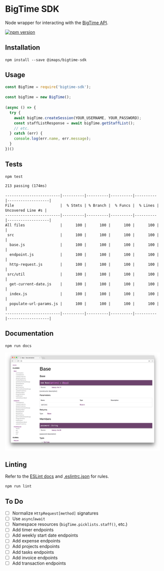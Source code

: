 # BigTime SDK
Node wrapper for interacting with the [BigTime API](http://iq.bigtime.net/BigtimeData/api/v2/help/Overview).

[![npm version](https://badge.fury.io/js/@imaps%2Fbigtime-sdk.svg)](https://badge.fury.io/js/@imaps%2Fbigtime-sdk)

## Installation

`npm install --save @imaps/bigtime-sdk`

## Usage

```js
const BigTime = require('bigtime-sdk');

const bigTime = new BigTime();

(async () => {
  try {
    await bigTime.createSession(YOUR_USERNAME, YOUR_PASSWORD);
    const staffListResponse = await bigTime.getStaffList();
    // etc.
  } catch (err) {
    console.log(err.name, err.message);
  }
})()
```

## Tests

`npm test`

```
213 passing (174ms)

-------------------------|----------|----------|----------|----------|-------------------|
File                     |  % Stmts | % Branch |  % Funcs |  % Lines | Uncovered Line #s |
-------------------------|----------|----------|----------|----------|-------------------|
All files                |      100 |      100 |      100 |      100 |                   |
 src                     |      100 |      100 |      100 |      100 |                   |
  base.js                |      100 |      100 |      100 |      100 |                   |
  endpoint.js            |      100 |      100 |      100 |      100 |                   |
  http-request.js        |      100 |      100 |      100 |      100 |                   |
 src/util                |      100 |      100 |      100 |      100 |                   |
  get-current-date.js    |      100 |      100 |      100 |      100 |                   |
  index.js               |      100 |      100 |      100 |      100 |                   |
  populate-url-params.js |      100 |      100 |      100 |      100 |                   |
-------------------------|----------|----------|----------|----------|-------------------|
```

## Documentation

`npm run docs`

![](./images/jsdoc.png)

## Linting
Refer to the [ESLint docs](https://eslint.org/docs/rules/) and [.eslintrc.json](./.eslintrc.json) for rules.

`npm run lint`

## To Do
- [ ] Normalize `HttpRequest[method]` signatures
- [ ] Use `async`/`await`
- [ ] Namespace resources (`bigTime.picklists.staff()`, etc.)
- [ ] Add timer endpoints
- [ ] Add weekly start date endpoints
- [ ] Add expense endpoints
- [ ] Add projects endpoints
- [ ] Add tasks endpoints
- [ ] Add invoice endpoints
- [ ] Add transaction endpoints
